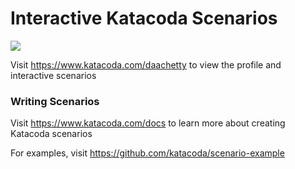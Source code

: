 # Interactive Katacoda Scenarios

[![](http://shields.katacoda.com/katacoda/daachetty/count.svg)](https://www.katacoda.com/daachetty "Get your profile on Katacoda.com")

Visit https://www.katacoda.com/daachetty to view the profile and interactive scenarios

### Writing Scenarios
Visit https://www.katacoda.com/docs to learn more about creating Katacoda scenarios

For examples, visit https://github.com/katacoda/scenario-example
